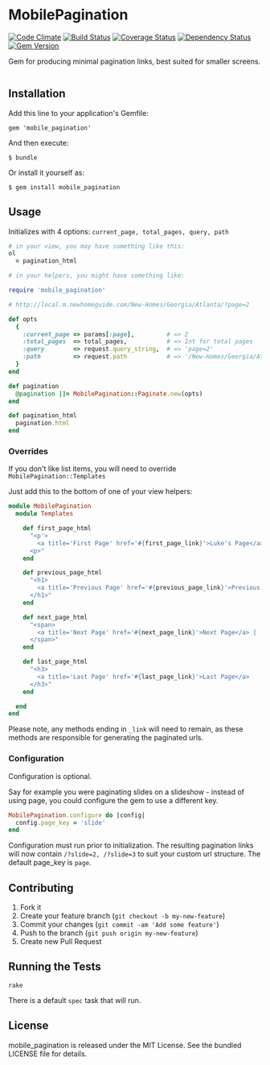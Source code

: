 MobilePagination
=========
[![Code Climate](https://codeclimate.com/github/primedia/mobile_pagination.png)](https://codeclimate.com/github/primedia/mobile_pagination)
[![Build Status](https://travis-ci.org/primedia/mobile_pagination.png)](https://travis-ci.org/primedia/mobile_pagination)
[![Coverage Status](https://coveralls.io/repos/primedia/mobile_pagination/badge.png?branch=dev)](https://coveralls.io/r/primedia/mobile_pagination?branch=dev)
[![Dependency Status](https://gemnasium.com/primedia/mobile_pagination.png)](https://gemnasium.com/primedia/mobile_pagination)
[![Gem Version](https://badge.fury.io/rb/mobile_pagination.png)](http://badge.fury.io/rb/mobile_pagination)

Gem for producing minimal pagination links, best suited for smaller screens.

![<Display Name>](http://i.imgur.com/xvzh817.png)

## Installation

Add this line to your application's Gemfile:

    gem 'mobile_pagination'

And then execute:

    $ bundle

Or install it yourself as:

    $ gem install mobile_pagination


## Usage
Initializes with 4 options: `current_page, total_pages, query, path`

```ruby
# in your view, you may have something like this:
ol
  = pagination_html

# in your helpers, you might have something like:

require 'mobile_pagination'

# http://local.m.newhomeguide.com/New-Homes/Georgia/Atlanta/?page=2

def opts
  {
    :current_page => params[:page],         # => 2
    :total_pages  => total_pages,           # => Int for total pages
    :query        => request.query_string,  # => 'page=2'
    :path         => request.path           # => '/New-Homes/Georgia/Atlanta/'
  }
end

def pagination
  @pagination ||= MobilePagination::Paginate.new(opts)
end

def pagination_html
  pagination.html
end

```

### Overrides

If you don't like list items, you will need to override `MobilePagination::Templates`

Just add this to the bottom of one of your view helpers:

```ruby
module MobilePagination
  module Templates

    def first_page_html
      "<p'>
        <a title='First Page' href='#{first_page_link}'>Luke's Page</a> |
      <p>"
    end

    def previous_page_html
      "<h1>
        <a title='Previous Page' href='#{previous_page_link}'>Previous Page</a> |
      </h1>"
    end

    def next_page_html
      "<span>
        <a title='Next Page' href='#{next_page_link}'>Next Page</a> |
      </span>"
    end

    def last_page_html
      "<h3>
        <a title='Last Page' href='#{last_page_link}'>Last Page</a>
      </h3>"
    end

  end
end
```
Please note, any methods ending in `_link` will need to remain, as these methods are responsible for generating the paginated urls.

### Configuration
Configuration is optional.

Say for example you were paginating slides on a slideshow - instead of using page, you could configure the gem to use a different key.

```ruby
MobilePagination.configure do |config|
  config.page_key = 'slide'
end
```

Configuration must run prior to initialization. The resulting pagination links will now contain `/?slide=2, /?slide=3` to suit your custom url structure. The default page_key is `page`.


## Contributing

1. Fork it
2. Create your feature branch (`git checkout -b my-new-feature`)
3. Commit your changes (`git commit -am 'Add some feature'`)
4. Push to the branch (`git push origin my-new-feature`)
5. Create new Pull Request

## Running the Tests

`rake`

There is a default `spec` task that will run.

## License

mobile_pagination is released under the MIT License. See the bundled LICENSE file for details.
